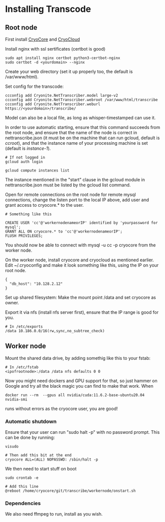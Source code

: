 # Installing Transcode

## Root node
First install [CryoCore](https://github.com/Snarkdoof/cryocore)
and [CryoCloud](https://github.com/Snarkdoof/cryocloud)

Install nginx with ssl sertificates (certbot is good)

```
sudo apt install nginx certbot python3-certbot-nginx
sudo certbot -d <yourdomain> --nginx
```

Create your web directory (set it up properly too, the default is /var/www/html).

Set config for the transcode:
```
ccconfig add Cryonite.NetTranscriber.model large-v2
ccconfig add Cryonite.NetTranscriber.webroot /var/www/html/transcribe
ccconfig add Cryonite.NetTranscriber.weburl https://<yourdomain>/transcribe/
```

Model can also be a local file, as long as whisper-timestamped can use it.

In order to use automatic starting, ensure that this command succeeds from the
root node, and ensure that the name of the node is correct in
nettranscribe.json (it must be on the machine that can run gcloud, default is *ccroot*), and that the instance name of your processing machine is set (default is *instance-1*).

```
# If not logged in
gcloud auth login 

gcloud compute instances list
```

The instance mentioned in the "start" clause in the gcloud module in nettranscribe.json must be listed by the gcloud list command.

Open for remote connections on the root node for remote mysql connections, change the listen port to the local IP above, add user and grant access to cryocore.* to the user.

```
# Something like this

CREATE USER 'cc'@'workernodenameorIP' identified by 'yourpassword for mysql';
GRANT ALL ON cryocore.* to 'cc'@'workernodenameorIP';
FLUSH PRIVILEGES;
```

You should now be able to connect with mysql -u cc -p <IP of root> cryocore from the worker node.

On the worker node, install cryocore and cryocloud as mentioned earlier.
Edit ~/.cryoconfig and make it look something like this, using the IP on your root node.
```
{
  "db_host": "10.128.2.12"
}
```

Set up shared filesystem:
Make the mount point /data and set cryocore as owner.

Export it via nfs (install nfs server first), ensure that the IP range is good for you.
```
# In /etc/exports
/data 10.186.0.0/16(rw,sync,no_subtree_check)

```

## Worker node

Mount the shared data drive, by adding somethig like this to your fstab:
```
# In /etc/fstab
<ipofrootnode>:/data /data nfs defaults 0 0
```

Now you might need dockers and GPU support for that, so just hammer on Google and try all the black magic you can find to make that work.  When 
```
docker run --rm  --gpus all nvidia/cuda:11.6.2-base-ubuntu20.04 nvidia-smi
```
runs without errors as the cryocore user, you are good!

### Automatic shutdown
Ensure that your user can run "sudo halt -p" with no password prompt. This can be done by running:
```
visudo

# Then add this bit at the end
cryocore ALL=(ALL) NOPASSWD: /sbin/halt -p

```

We then need to start stuff on boot
```
sudo crontab -e

# Add this line
@reboot /home/cryocore/git/transcribe/workernode/onstart.sh

```

### Dependencies

We also need ffmpeg to run, install as you wish.



